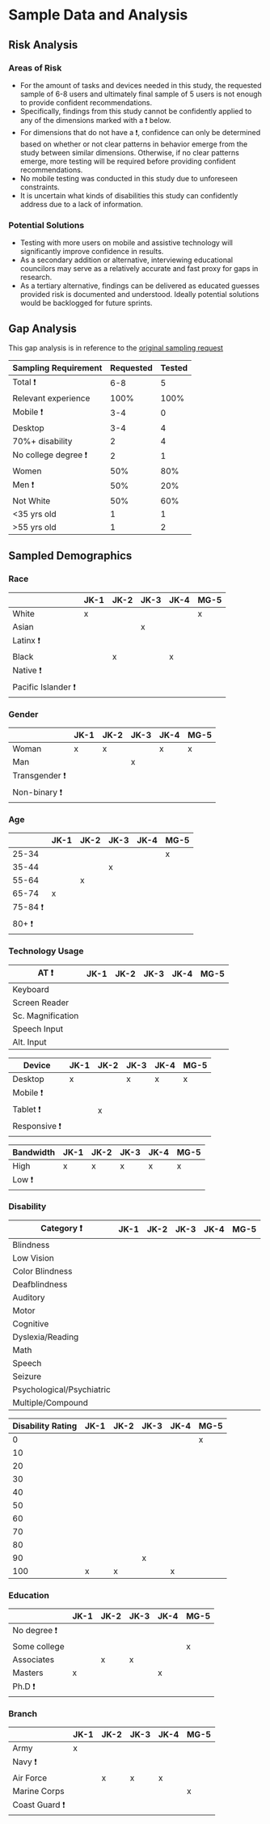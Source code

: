 # Sample Data and Analysis

## Risk Analysis

### Areas of Risk
- For the amount of tasks and devices needed in this study, the requested sample of 6-8 users and ultimately final sample of 5 users is not enough to provide confident recommendations. 
- Specifically, findings from this study cannot be confidently applied to any of the dimensions marked with a :heavy_exclamation_mark: below. 
- For dimensions that do not have a :heavy_exclamation_mark:, confidence can only be determined based on whether or not clear patterns in behavior emerge from the study between similar dimensions. Otherwise, if no clear patterns emerge, more testing will be required before providing confident recommendations. 
- No mobile testing was conducted in this study due to unforeseen constraints.
- It is uncertain what kinds of disabilities this study can confidently address due to a lack of information. 

### Potential Solutions
- Testing with more users on mobile and assistive technology will significantly improve confidence in results.
- As a secondary addition or alternative, interviewing educational councilors may serve as a relatively accurate and fast proxy for gaps in research.
- As a tertiary alternative, findings can be delivered as educated guesses provided risk is documented and understood. Ideally potential solutions would be backlogged for future sprints.

## Gap Analysis
This gap analysis is in reference to the [original sampling request](https://github.com/department-of-veterans-affairs/va.gov-team/blob/master/products/public-websites/how-to-apply-wizards/discovery/research/wizard-research-plan.md)

| Sampling Requirement | Requested | Tested | 
|------------------|------|------|
| Total :heavy_exclamation_mark: | 6-8 | 5 |
| Relevant experience | 100% | 100% |
| Mobile :heavy_exclamation_mark: | 3-4 | 0 |
| Desktop | 3-4 | 4 |
| 70%+ disability | 2 | 4 |
| No college degree :heavy_exclamation_mark: | 2 | 1 |
| Women | 50% | 80% |
| Men :heavy_exclamation_mark: | 50% | 20% |
| Not White | 50% | 60% |
| <35 yrs old | 1 | 1 |
| >55 yrs old | 1 | 2 |

## Sampled Demographics


### Race
|              | JK-1 | JK-2 | JK-3 | JK-4 | MG-5 |
|------------------|------|------|------|------|------|
| White            | x    |      |      |      | x    |
| Asian            |      |      | x    |      |      |
| Latinx :heavy_exclamation_mark:           |      |      |      |      |      |
| Black            |      | x    |      | x    |      |
| Native :heavy_exclamation_mark:          |      |      |      |      |      |
| Pacific Islander :heavy_exclamation_mark: |      |      |      |      |      |


### Gender
|              | JK-1 | JK-2 | JK-3 | JK-4 | MG-5 |
|-------------|------|------|------|------|------|
| Woman       | x    | x    |      | x    | x    |
| Man         |      |      | x    |      |      |
| Transgender :heavy_exclamation_mark: |      |      |      |      |      |
| Non-binary :heavy_exclamation_mark:  |      |      |      |      |      |


### Age
|              | JK-1 | JK-2 | JK-3 | JK-4 | MG-5 |
|---------------|------|------|------|------|------|
| 25-34 |      |      |      |      | x    |
| 35-44 |      |      | x    |      |      |
| 55-64 |      | x    |      |      |      |
| 65-74 | x    |      |      |      |      |
| 75-84 :heavy_exclamation_mark: |      |      |      |      |      |
| 80+ :heavy_exclamation_mark: |      |      |      |      |      |


### Technology Usage 
| AT :heavy_exclamation_mark:            | JK-1 | JK-2 | JK-3 | JK-4 | MG-5 |
|---------------|------|------|------|------|------|
| Keyboard      |      |      |      |      |      |
| Screen Reader |      |      |      |      |      |
| Sc. Magnification |      |      |      |      |      |
| Speech Input |      |      |      |      |      |
| Alt. Input |      |      |      |      |      |

| Device             | JK-1 | JK-2 | JK-3 | JK-4 | MG-5 |
|---------------|------|------|------|------|------|
| Desktop       | x    |      | x    | x    | x    |
| Mobile :heavy_exclamation_mark:       |      |      |      |      |      |
| Tablet :heavy_exclamation_mark:       |      | x    |      |      |      |
| Responsive :heavy_exclamation_mark:   |      |      |      |      |      |

| Bandwidth             | JK-1 | JK-2 | JK-3 | JK-4 | MG-5 |
|---------------|------|------|------|------|------|
| High    |   x   |   x   |   x   |    x  |     x |
| Low :heavy_exclamation_mark:    |      |      |      |      |      |


### Disability 
| Category :heavy_exclamation_mark:               | JK-1 | JK-2 | JK-3 | JK-4 | MG-5 |
|---------------------------|------|------|------|------|------|
| Blindness                 |      |      |      |      |      |
| Low Vision                |      |      |      |      |      |
| Color Blindness           |      |      |      |      |      |
| Deafblindness             |      |      |      |      |      |
| Auditory                  |      |      |      |      |      |
| Motor                     |      |      |      |      |      |
| Cognitive                 |      |      |      |      |      |
| Dyslexia/Reading          |      |      |      |      |      |
| Math                      |      |      |      |      |      |
| Speech                    |      |      |      |      |      |
| Seizure                   |      |      |      |      |      |
| Psychological/Psychiatric |      |      |      |      |      |
| Multiple/Compound         |      |      |      |      |      |

| Disability Rating | JK-1 | JK-2 | JK-3 | JK-4 | MG-5 |
|-------------------|------|------|------|------|------|
| 0                 |      |      |      |      | x    |
| 10                |      |      |      |      |      |
| 20                |      |      |      |      |      |
| 30                |      |      |      |      |      |
| 40                |      |      |      |      |      |
| 50                |      |      |      |      |      |
| 60                |      |      |      |      |      |
| 70                |      |      |      |      |      |
| 80                |      |      |      |      |      |
| 90                |      |      | x    |      |      |
| 100               | x    | x    |      | x    |      |


### Education
|     | JK-1 | JK-2 | JK-3 | JK-4 | MG-5 |
|--------------|------|------|------|------|------|
| No degree :heavy_exclamation_mark:    |      |      |      |      |      |
| Some college |      |      |      |      | x    |
| Associates   |      | x    | x    |      |      |
| Masters      | x    |      |      | x    |      |
| Ph.D :heavy_exclamation_mark:        |      |      |      |      |      |


### Branch
|        | JK-1 | JK-2 | JK-3 | JK-4 | MG-5 |
|--------------|------|------|------|------|------|
| Army         | x    |      |      |      |      |
| Navy :heavy_exclamation_mark:        |      |      |      |      |      |
| Air Force    |      | x    | x    | x    |      |
| Marine Corps |      |      |      |      | x    |
| Coast Guard :heavy_exclamation_mark: |      |      |      |      |      |

